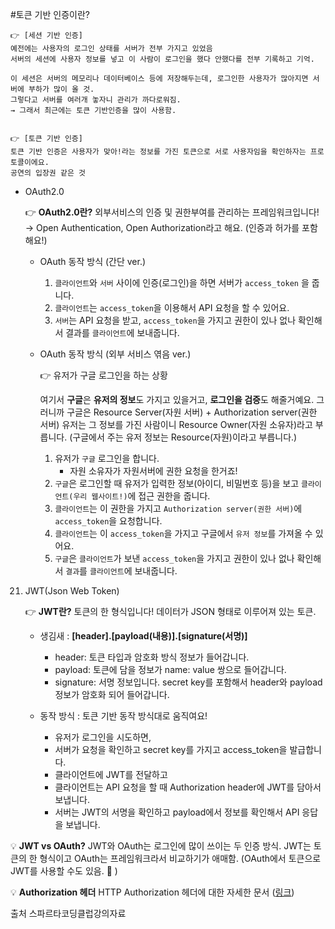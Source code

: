 #토큰 기반 인증이란?
    
    👉 [세션 기반 인증]
    예전에는 사용자의 로그인 상태를 서버가 전부 가지고 있었음
    서버의 세션에 사용자 정보를 넣고 이 사람이 로그인을 했다 안했다를 전부 기록하고 기억.
    
    이 세션은 서버의 메모리나 데이터베이스 등에 저장해두는데, 로그인한 사용자가 많아지면 서버에 부하가 많이 올 것.
    그렇다고 서버를 여러개 놓자니 관리가 까다로워짐.
    → 그래서 최근에는 토큰 기반인증을 많이 사용함.
    
    
    👉 [토큰 기반 인증]
    토큰 기반 인증은 사용자가 맞아!라는 정보를 가진 토큰으로 서로 사용자임을 확인하자는 프로토콜이에요. 
    공연의 입장권 같은 것
    
   
    
- OAuth2.0
    
    👉 **OAuth2.0란?**
    외부서비스의 인증 및 권한부여를 관리하는 프레임워크입니다!
    → Open Authentication, Open Authorization라고 해요. (인증과 허가를 포함해요!)
    
    - OAuth 동작 방식 (간단 ver.)
        1. `클라이언트`와 `서버` 사이에 인증(로그인)을 하면 서버가 `access_token` 을 줍니다. 
        2. `클라이언트`는 `access_token`을 이용해서 API 요청을 할 수 있어요.
        3. `서버`는 API 요청을 받고, `access_token`을 가지고 권한이 있나 없나 확인해서 결과를 `클라이언트`에 보내줍니다.
        
    - OAuth 동작 방식 (외부 서비스 엮음 ver.)
        
        👉 유저가 구글 로그인을 하는 상황
        
        여기서 **구글**은 **유저의 정보**도 가지고 있을거고, **로그인을 검증**도 해줄거예요. 
        그러니까 구글은 Resource Server(자원 서버) + Authorization server(권한 서버)
        유저는 그 정보를 가진 사람이니 Resource Owner(자원 소유자)라고 부릅니다.
        (구글에서 주는 유저 정보는 Resource(자원)이라고 부릅니다.)
        
        1. 유저가 `구글` 로그인을 합니다. 
            - 자원 소유자가 자원서버에 권한 요청을 한거죠!
        2. `구글`은 로그인할 때 유저가 입력한 정보(아이디, 비밀번호 등)을 보고 `클라이언트(우리 웹사이트!)`에 접근 권한을 줍니다.
        3. `클라이언트`는 이 권한을 가지고  `Authorization server(권한 서버)`에 `access_token`을 요청합니다.
        4. `클라이언트`는 이 `access_token`을 가지고 구글에서 `유저 정보`를 가져올 수 있어요. 
        5. `구글`은 `클라이언트`가 보낸 `access_token`을 가지고 권한이 있나 없나 확인해서 `결과`를 `클라이언트`에 보내줍니다.

21) JWT(Json Web Token)
    
    👉 **JWT란?**
    토큰의 한 형식입니다! 데이터가 JSON 형태로 이루어져 있는 토큰.
    
    - 생김새 : **[header].[payload(내용)].[signature(서명)]**
        - header: 토큰 타입과 암호화 방식 정보가 들어갑니다.
        - payload: 토큰에 담을 정보가 name: value 쌍으로 들어갑니다.
        - signature: 서명 정보입니다. secret key를 포함해서 header와 payload 정보가 암호화 되어 들어갑니다.
        
    - 동작 방식 : 토큰 기반 동작 방식대로 움직여요!
        - 유저가 로그인을 시도하면,
        - 서버가 요청을 확인하고 secret key를 가지고 access_token을 발급합니다.
        - 클라이언트에 JWT를 전달하고
        - 클라이언트는 API 요청을 할 때 Authorization header에 JWT를 담아서 보냅니다.
        - 서버는 JWT의 서명을 확인하고 payload에서 정보를 확인해서 API 응답을 보냅니다.


💡 **JWT vs OAuth?**
    JWT와 OAuth는 로그인에 많이 쓰이는 두 인증 방식.
    JWT는 토큰의 한 형식이고 OAuth는 프레임워크라서 비교하기가 애매함. 
    (OAuth에서 토큰으로 JWT를 사용할 수도 있음. 🙂 )


💡 **Authorization 헤더**
    HTTP Authorization 헤더에 대한 자세한 문서
    ([링크](https://developer.mozilla.org/ko/docs/Web/HTTP/Headers/Authorization))

출처 스파르타코딩클럽강의자료
